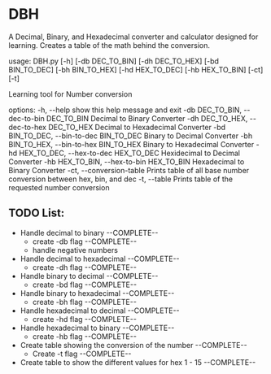# DBH
A Decimal, Binary, and Hexadecimal converter and calculator designed for learning. Creates a table of the math
behind the conversion. 

usage: DBH.py [-h] [-db DEC_TO_BIN] [-dh DEC_TO_HEX] [-bd BIN_TO_DEC] [-bh BIN_TO_HEX] [-hd HEX_TO_DEC] [-hb HEX_TO_BIN] [-ct] [-t]

Learning tool for Number conversion

options:
  -h, --help            show this help message and exit
  -db DEC_TO_BIN, --dec-to-bin DEC_TO_BIN
                        Decimal to Binary Converter
  -dh DEC_TO_HEX, --dec-to-hex DEC_TO_HEX
                        Decimal to Hexadecimal Converter
  -bd BIN_TO_DEC, --bin-to-dec BIN_TO_DEC
                        Binary to Decimal Converter
  -bh BIN_TO_HEX, --bin-to-hex BIN_TO_HEX
                        Binary to Hexadecimal Converter
  -hd HEX_TO_DEC, --hex-to-dec HEX_TO_DEC
                        Hexidecimal to Decimal Converter
  -hb HEX_TO_BIN, --hex-to-bin HEX_TO_BIN
                        Hexadecimal to Binary Converter
  -ct, --conversion-table
                        Prints table of all base number conversion between hex, bin, and dec
  -t, --table           Prints table of the requested number conversion


## TODO List:
- Handle decimal to binary --COMPLETE--
    - create -db flag --COMPLETE--
    - handle negative numbers
- Handle decimal to hexadecimal --COMPLETE--
    - create -dh flag --COMPLETE--
- Handle binary to decimal --COMPLETE--
    - create -bd flag --COMPLETE--
- Handle binary to hexadecimal --COMPLETE--
    - create -bh flag --COMPLETE--
- Handle hexadecimal to decimal --COMPLETE--
    - create -hd flag --COMPLETE--
- Handle hexadecimal to binary --COMPLETE--
    - create -hb flag --COMPLETE--
- Create table showing the conversion of the number --COMPLETE--
    - Create -t flag --COMPLETE--
- Create table to show the different values for hex 1 - 15 --COMPLETE--
